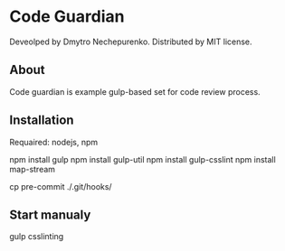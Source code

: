 # Code Guardian
Deveolped by Dmytro Nechepurenko. Distributed by MIT license.

## About
Code guardian is example gulp-based set for code review process.

## Installation
Requaired: nodejs, npm

 npm install gulp
 npm install gulp-util
 npm install gulp-csslint
 npm install map-stream

 cp pre-commit ./.git/hooks/

## Start manualy
 gulp csslinting